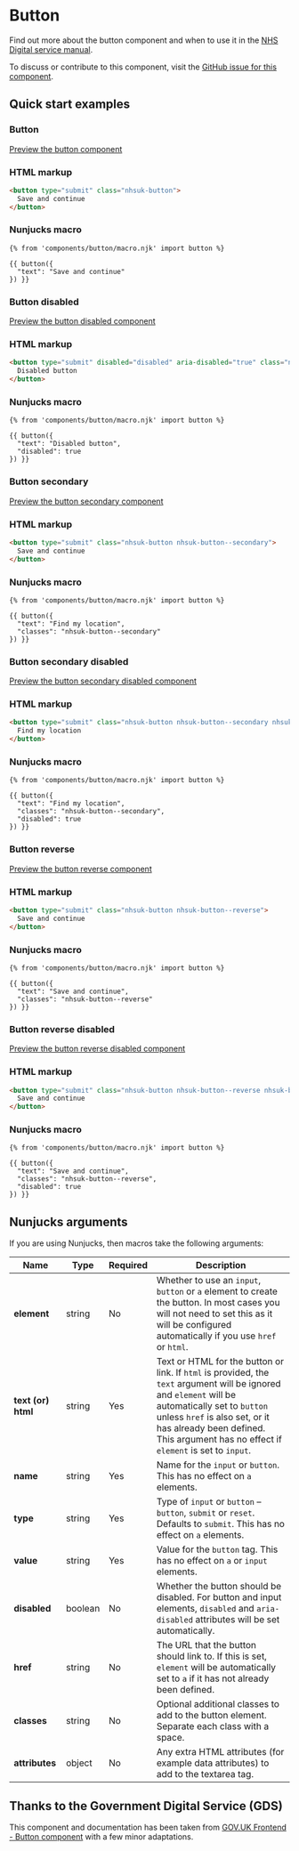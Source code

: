 # Button

Find out more about the button component and when to use it in the [NHS Digital service manual](https://beta.nhs.uk/service-manual/patterns/).

To discuss or contribute to this component, visit the [GitHub issue for this component](https://github.com/nhsuk/nhsuk-frontend/issues/203).

## Quick start examples

### Button

[Preview the button component](https://nhsuk.github.io/nhsuk-frontend/components/button/index.html)

### HTML markup

```html
<button type="submit" class="nhsuk-button">
  Save and continue
</button>
```

### Nunjucks macro

```
{% from 'components/button/macro.njk' import button %}

{{ button({
  "text": "Save and continue"
}) }}
```

### Button disabled

[Preview the button disabled component](https://nhsuk.github.io/nhsuk-frontend/components/button/disabled.html)

### HTML markup

```html
<button type="submit" disabled="disabled" aria-disabled="true" class="nhsuk-button nhsuk-button--disabled">
  Disabled button
</button>
```

### Nunjucks macro

```
{% from 'components/button/macro.njk' import button %}

{{ button({
  "text": "Disabled button",
  "disabled": true
}) }}
```

### Button secondary

[Preview the button secondary component](https://nhsuk.github.io/nhsuk-frontend/components/button/secondary.html)

### HTML markup

```html
<button type="submit" class="nhsuk-button nhsuk-button--secondary">
  Save and continue
</button>
```

### Nunjucks macro

```
{% from 'components/button/macro.njk' import button %}

{{ button({
  "text": "Find my location",
  "classes": "nhsuk-button--secondary"
}) }}
```

### Button secondary disabled

[Preview the button secondary disabled component](https://nhsuk.github.io/nhsuk-frontend/components/button/secondary-disabled.html)

### HTML markup

```html
<button type="submit" class="nhsuk-button nhsuk-button--secondary nhsuk-button--disabled">
  Find my location
</button>
```

### Nunjucks macro

```
{% from 'components/button/macro.njk' import button %}

{{ button({
  "text": "Find my location",
  "classes": "nhsuk-button--secondary",
  "disabled": true
}) }}
```

### Button reverse

[Preview the button reverse component](https://nhsuk.github.io/nhsuk-frontend/components/button/reverse.html)

### HTML markup

```html
<button type="submit" class="nhsuk-button nhsuk-button--reverse">
  Save and continue
</button>
```

### Nunjucks macro

```
{% from 'components/button/macro.njk' import button %}

{{ button({
  "text": "Save and continue",
  "classes": "nhsuk-button--reverse"
}) }}
```

### Button reverse disabled

[Preview the button reverse disabled component](https://nhsuk.github.io/nhsuk-frontend/components/button/reverse-disabled.html)

### HTML markup

```html
<button type="submit" class="nhsuk-button nhsuk-button--reverse nhsuk-button--disabled">
  Save and continue
</button>
```

### Nunjucks macro

```
{% from 'components/button/macro.njk' import button %}

{{ button({
  "text": "Save and continue",
  "classes": "nhsuk-button--reverse",
  "disabled": true
}) }}
```

## Nunjucks arguments

If you are using Nunjucks, then macros take the following arguments:

| Name                | Type     | Required  | Description             |
| --------------------|----------|-----------|-------------------------|
| **element**         | string   | No        | Whether to use an `input`, `button` or `a` element to create the button. In most cases you will not need to set this as it will be configured automatically if you use `href` or `html`. |
| **text (or) html**  | string   | Yes       | Text or HTML for the button or link. If `html` is provided, the `text` argument will be ignored and `element` will be automatically set to `button` unless `href` is also set, or it has already been defined. This argument has no effect if `element` is set to `input`.|
| **name**            | string   | Yes       | Name for the `input` or `button`. This has no effect on `a` elements. |
| **type**            | string   | Yes       | Type of `input` or `button` – `button`, `submit` or `reset`. Defaults to `submit`. This has no effect on `a` elements. |
| **value**           | string   | Yes       | Value for the `button` tag. This has no effect on `a` or `input` elements. |
| **disabled**        | boolean   | No       | Whether the button should be disabled. For button and input elements, `disabled` and `aria-disabled` attributes will be set automatically. |
| **href**           | string   | No       | The URL that the button should link to. If this is set, `element` will be automatically set to `a` if it has not already been defined. |
| **classes**         | string   | No        | Optional additional classes to add to the button element. Separate each class with a space. |
| **attributes**      | object   | No        | Any extra HTML attributes (for example data attributes) to add to the textarea tag. |

## Thanks to the Government Digital Service (GDS)

This component and documentation has been taken from [GOV.UK Frontend - Button component](https://github.com/alphagov/govuk-frontend/tree/master/package/components/button) with a few minor adaptations.

